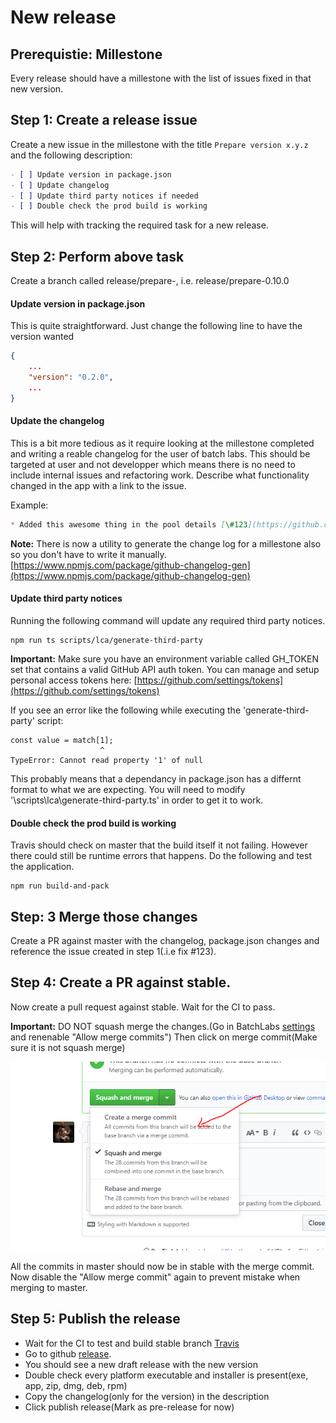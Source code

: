 # New release

## Prerequistie: Millestone
Every release should have a millestone with the list of issues fixed in that new version.

## Step 1: Create a release issue

Create a new issue in the millestone with the title `Prepare version x.y.z` and the following description:

```md
- [ ] Update version in package.json
- [ ] Update changelog
- [ ] Update third party notices if needed
- [ ] Double check the prod build is working
```

This will help with tracking the required task for a new release.

## Step 2: Perform above task

Create a branch called release/prepare-<milestone>, i.e. release/prepare-0.10.0

#### Update version in package.json

This is quite straightforward. Just change the following line to have the version wanted

```json
{
    ...
    "version": "0.2.0",
    ...
}
```

#### Update the changelog

This is a bit more tedious as it require looking at the millestone completed and writing a reable changelog for the user of batch labs.
This should be targeted at user and not developper which means there is no need to include internal issues and refactoring work.
Describe what functionality changed in the app with a link to the issue.

Example:
```md
* Added this awesome thing in the pool details [\#123](https://github.com/Azure/BatchLabs/issues/123)
```

**Note:** There is now a utility to generate the change log for a millestone also so you don't have to write it manually.
[https://www.npmjs.com/package/github-changelog-gen](https://www.npmjs.com/package/github-changelog-gen)


#### Update third party notices
Running the following command will update any required third party notices.
```
npm run ts scripts/lca/generate-third-party
```

**Important:** Make sure you have an environment variable called GH_TOKEN set that contains a valid GitHub API auth token.
You can manage and setup personal access tokens here: [https://github.com/settings/tokens](https://github.com/settings/tokens)

If you see an error like the following while executing the 'generate-third-party' script:
```
const value = match[1];
                    ^
TypeError: Cannot read property '1' of null
```

This probably means that a dependancy in package.json has a differnt format to what we are expecting.
You will need to modify '\scripts\lca\generate-third-party.ts' in order to get it to work.

#### Double check the prod build is working

Travis should check on master that the build itself it not failing. However there could still be runtime errors that happens.
Do the following and test the application.
```
npm run build-and-pack
```


## Step: 3 Merge those changes
Create a PR against master with the changelog, package.json changes and reference the issue created in step 1(.i.e fix \#123).


## Step 4: Create a PR against stable.
Now create a pull request against stable. Wait for the CI to pass.

**Important:** DO NOT squash merge the changes.(Go in BatchLabs [settings](https://github.com/Azure/BatchLabs/settings) and renenable "Allow merge commits")
Then click on merge commit(Make sure it is not squash merge)

![](images/merge-commit.png)

All the commits in master should now be in stable with the merge commit.
Now disable the "Allow merge commit" again to prevent mistake when merging to master.

## Step 5: Publish the release
* Wait for the CI to test and build stable branch [Travis](https://travis-ci.org/Azure/BatchLabs/branches)
* Go to github [release](https://github.com/Azure/BatchLabs/releases).
* You should see a new draft release with the new version
* Double check every platform executable and installer is present(exe, app, zip, dmg, deb, rpm)
* Copy the changelog(only for the version) in the description
* Click publish release(Mark as pre-release for now)
